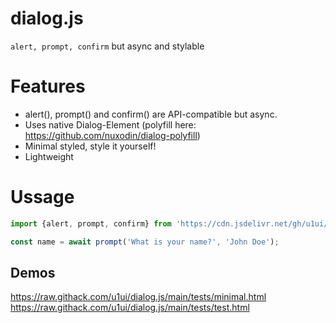 # dialog.js
`alert, prompt, confirm` but async and stylable

# Features
- alert(), prompt() and confirm() are API-compatible but async.
- Uses native Dialog-Element (polyfill here: https://github.com/nuxodin/dialog-polyfill)
- Minimal styled, style it yourself!
- Lightweight

# Ussage

```js
import {alert, prompt, confirm} from 'https://cdn.jsdelivr.net/gh/u1ui/dialog.js@x.x.x/dialog.min.js';

const name = await prompt('What is your name?', 'John Doe');
```
## Demos
https://raw.githack.com/u1ui/dialog.js/main/tests/minimal.html  
https://raw.githack.com/u1ui/dialog.js/main/tests/test.html  

